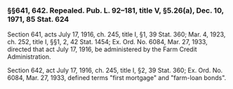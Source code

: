 ### §§641, 642. Repealed. Pub. L. 92–181, title V, §5.26(a), Dec. 10, 1971, 85 Stat. 624 ###

Section 641, acts July 17, 1916, ch. 245, title I, §1, 39 Stat. 360; Mar. 4, 1923, ch. 252, title I, §§1, 2, 42 Stat. 1454; Ex. Ord. No. 6084, Mar. 27, 1933, directed that act July 17, 1916, be administered by the Farm Credit Administration.

Section 642, act July 17, 1916, ch. 245, title I, §2, 39 Stat. 360; Ex. Ord. No. 6084, Mar. 27, 1933, defined terms "first mortgage" and "farm-loan bonds".